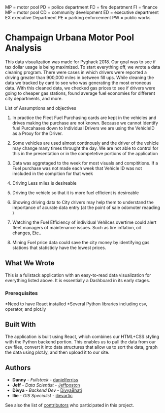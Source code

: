 

MP = motor pool
PD = police department
FD = fire department
FI = finance
MP = motor pool
CD = community development
ED = executive department
EX executive Department
PE = parking enforcement
PW = public works




# Champaign Urbana Motor Pool Analysis

This data visualization was made for Pyghack 2018. Our goal was to see if tax dollar usage is being maximized. To start everything off, we wrote a data cleaning program. There were cases in which drivers were reported a driving greater than 900,000 miles in between fill ups.  While cleaning the data we tracked by card to see who was generating the most erroneous data. With this cleaned data, we checked gas prices to see if drivers were going to cheaper gas stations, found average fuel economies for different city departments, and more.

List of Assumptions and objectives
1. In practice the Fleet Fuel Purchasing cards are kept in the vehicles and drives making the purchase are not known.   Because we cannot Identify fuel Purcahases down to Individual Drivers we are using the VehicleID as a Proxy for the Driver.
2. Some vehicles are used almost continously and the driver of the vehicle may change many times throught the day.  We are not able to control for this in the presentation or in the competetive portions of the application
3. Data was aggretaged to the week for most visuals and compititions.   If a Fuel purchase was not made each week that Vehicle ID was not imcluded in the compition for that week
4. Driving Less miles is desireable
5. Driving the vehicle so that it is more fuel efficient is desireable

6. Showing driving data to City drivers may help them to understand the importance of acurate data entry (at the point of sale odomoter reaading )
7. Watching the Fuel Efficiency of individual Vehilces overtime could alert fleet managers of maintenance issues. Such as tire inflation, oil changes, Etc..
8. Mining Fuel price data  could save the city money by identifying gas stations that statisticly have the lowest prices.

## What We Wrote

This is a fullstack application with an easy-to-read data visualization for everything listed above.  It is essentially a Dashboard in its early stages.

### Prerequisites

*Need to have React installed
*Several Python libraries including csv, operator, and plot.ly

## Built With

The application is built using React, which combines our HTML+CSS styling with the Python backend portion.  This enables us to pull the data from our csv files, convert it into data structures that allow us to sort the data, graph the data using plot.ly, and then upload it to our site.

## Authors

* **Danny** - *Fullstack* - [danielferriss](https://github.com/danielferriss)
* **Jeff** - *Data Scientist* - [Jeffpostcn](https://github.com/Jeffpostcn)
* **Divya** - *Backend Dev* - [DivyaBhati](https://github.com/DivyaBhati)
* **Ilie** - *GIS Specialist* - [ilievartic](https://github.com/ilievartic)

See also the list of [contributors](https://github.com/your/project/contributors) who participated in this project.


